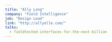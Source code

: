 ```yaml
---
title: "Ally Long"
company: "Field Intelligence"
job: "Design Lead"
link: "http://allyelle.com/"
talks:
  - fieldtested-interfaces-for-the-next-billion
---
```

